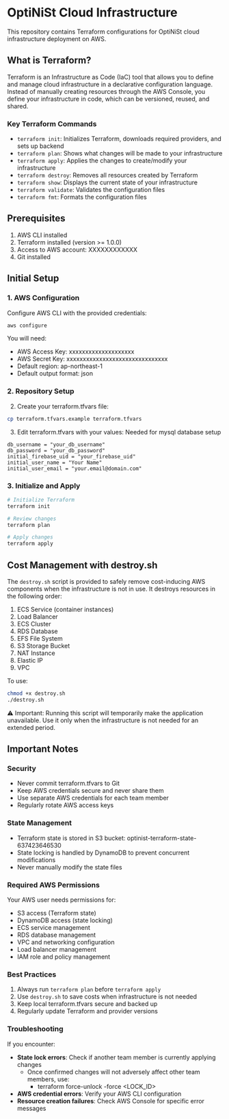# OptiNiSt Cloud Infrastructure

This repository contains Terraform configurations for OptiNiSt cloud infrastructure deployment on AWS.

## What is Terraform?

Terraform is an Infrastructure as Code (IaC) tool that allows you to define and manage cloud infrastructure in a declarative configuration language. Instead of manually creating resources through the AWS Console, you define your infrastructure in code, which can be versioned, reused, and shared.

### Key Terraform Commands

- `terraform init`: Initializes Terraform, downloads required providers, and sets up backend
- `terraform plan`: Shows what changes will be made to your infrastructure
- `terraform apply`: Applies the changes to create/modify your infrastructure
- `terraform destroy`: Removes all resources created by Terraform
- `terraform show`: Displays the current state of your infrastructure
- `terraform validate`: Validates the configuration files
- `terraform fmt`: Formats the configuration files

## Prerequisites

1. AWS CLI installed
2. Terraform installed (version >= 1.0.0)
3. Access to AWS account: XXXXXXXXXXXX
4. Git installed

## Initial Setup

### 1. AWS Configuration

Configure AWS CLI with the provided credentials:

```bash
aws configure
```

You will need:
- AWS Access Key: xxxxxxxxxxxxxxxxxxxx
- AWS Secret Key: xxxxxxxxxxxxxxxxxxxxxxxxxxxxxxx
- Default region: ap-northeast-1
- Default output format: json

### 2. Repository Setup

2. Create your terraform.tfvars file:
```bash
cp terraform.tfvars.example terraform.tfvars
```

3. Edit terraform.tfvars with your values:
Needed for mysql database setup
```hcl
db_username = "your_db_username"
db_password = "your_db_password"
initial_firebase_uid = "your_firebase_uid"
initial_user_name = "Your Name"
initial_user_email = "your.email@domain.com"
```

### 3. Initialize and Apply

```bash
# Initialize Terraform
terraform init

# Review changes
terraform plan

# Apply changes
terraform apply
```

## Cost Management with destroy.sh

The `destroy.sh` script is provided to safely remove cost-inducing AWS components when the infrastructure is not in use. It destroys resources in the following order:

1. ECS Service (container instances)
2. Load Balancer
3. ECS Cluster
4. RDS Database
5. EFS File System
6. S3 Storage Bucket
7. NAT Instance
8. Elastic IP
9. VPC

To use:
```bash
chmod +x destroy.sh
./destroy.sh
```

⚠️ Important: Running this script will temporarily make the application unavailable. Use it only when the infrastructure is not needed for an extended period.

## Important Notes

### Security
- Never commit terraform.tfvars to Git
- Keep AWS credentials secure and never share them
- Use separate AWS credentials for each team member
- Regularly rotate AWS access keys

### State Management
- Terraform state is stored in S3 bucket: optinist-terraform-state-637423646530
- State locking is handled by DynamoDB to prevent concurrent modifications
- Never manually modify the state files

### Required AWS Permissions
Your AWS user needs permissions for:
- S3 access (Terraform state)
- DynamoDB access (state locking)
- ECS service management
- RDS database management
- VPC and networking configuration
- Load balancer management
- IAM role and policy management

### Best Practices
1. Always run `terraform plan` before `terraform apply`
2. Use `destroy.sh` to save costs when infrastructure is not needed
3. Keep local terraform.tfvars secure and backed up
4. Regularly update Terraform and provider versions

### Troubleshooting
If you encounter:
- **State lock errors**: Check if another team member is currently applying changes
  - Once confirmed changes will not adversely affect other team members, use:
    - terraform force-unlock -force <LOCK_ID>
- **AWS credential errors**: Verify your AWS CLI configuration
- **Resource creation failures**: Check AWS Console for specific error messages
